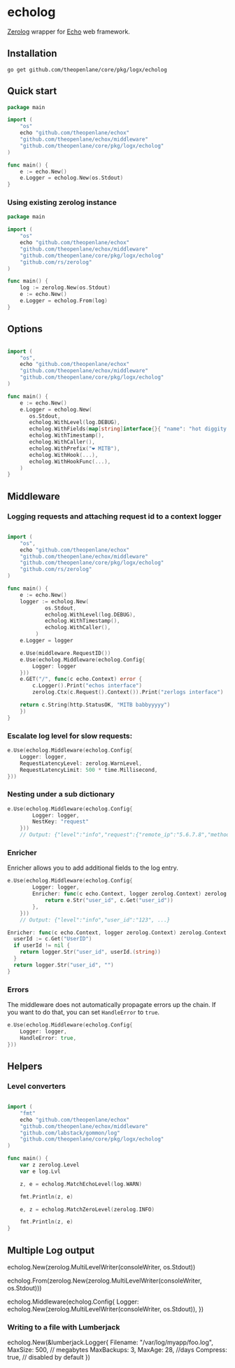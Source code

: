 # echolog

[Zerolog](https://github.com/rs/zerolog) wrapper for [Echo](https://echo.labstack.com/) web framework.

## Installation

```
go get github.com/theopenlane/core/pkg/logx/echolog
```


## Quick start

```go
package main

import (
	"os"
	echo "github.com/theopenlane/echox"
	"github.com/theopenlane/echox/middleware"
	"github.com/theopenlane/core/pkg/logx/echolog"
)

func main() {
    e := echo.New()
    e.Logger = echolog.New(os.Stdout)
}
```

### Using existing zerolog instance

```go
package main

import (
	"os"
	echo "github.com/theopenlane/echox"
	"github.com/theopenlane/echox/middleware"
	"github.com/theopenlane/core/pkg/logx/echolog"
    "github.com/rs/zerolog"
)

func main() {
    log := zerolog.New(os.Stdout)
    e := echo.New()
    e.Logger = echolog.From(log)
}

```

## Options

```go

import (
	"os",
	echo "github.com/theopenlane/echox"
	"github.com/theopenlane/echox/middleware"
	"github.com/theopenlane/core/pkg/logx/echolog"
)

func main() {
    e := echo.New()
    e.Logger = echolog.New(
       os.Stdout,
       echolog.WithLevel(log.DEBUG),
       echolog.WithFields(map[string]interface{}{ "name": "hot diggity dogs"}),
       echolog.WithTimestamp(),
       echolog.WithCaller(),
       echolog.WithPrefix("❤️ MITB"),
       echolog.WithHook(...),
       echolog.WithHookFunc(...),
    )
}
```

## Middleware

### Logging requests and attaching request id to a context logger

```go

import (
	"os",
	echo "github.com/theopenlane/echox"
	"github.com/theopenlane/echox/middleware"
	"github.com/theopenlane/core/pkg/logx/echolog"
	"github.com/rs/zerolog"
)

func main() {
    e := echo.New()
    logger := echolog.New(
            os.Stdout,
            echolog.WithLevel(log.DEBUG),
            echolog.WithTimestamp(),
            echolog.WithCaller(),
         )
    e.Logger = logger

    e.Use(middleware.RequestID())
    e.Use(echolog.Middleware(echolog.Config{
    	Logger: logger
    }))
    e.GET("/", func(c echo.Context) error {
        c.Logger().Print("echos interface")
        zerolog.Ctx(c.Request().Context()).Print("zerlogs interface")

	return c.String(http.StatusOK, "MITB babbyyyyy")
    })
}

```

### Escalate log level for slow requests:

```go
e.Use(echolog.Middleware(echolog.Config{
    Logger: logger,
    RequestLatencyLevel: zerolog.WarnLevel,
    RequestLatencyLimit: 500 * time.Millisecond,
}))
```


### Nesting under a sub dictionary

```go
e.Use(echolog.Middleware(echolog.Config{
        Logger: logger,
        NestKey: "request"
    }))
    // Output: {"level":"info","request":{"remote_ip":"5.6.7.8","method":"GET", ...}, ...}
```

### Enricher

Enricher allows you to add additional fields to the log entry.

```go
e.Use(echolog.Middleware(echolog.Config{
        Logger: logger,
        Enricher: func(c echo.Context, logger zerolog.Context) zerolog.Context {
            return e.Str("user_id", c.Get("user_id"))
        },
    }))
    // Output: {"level":"info","user_id":"123", ...}
```

```go
Enricher: func(c echo.Context, logger zerolog.Context) zerolog.Context {
  userId := c.Get("UserID")
  if userId != nil {
    return logger.Str("user_id", userId.(string))
  }
  return logger.Str("user_id", "")
}
```

### Errors

The middleware does not automatically propagate errors up the chain.  If you want to do that, you can set `HandleError` to ``true``.

```go
e.Use(echolog.Middleware(echolog.Config{
    Logger: logger,
    HandleError: true,
}))
```

## Helpers

### Level converters

```go

import (
    "fmt"
    echo "github.com/theopenlane/echox"
    "github.com/theopenlane/echox/middleware"
    "github.com/labstack/gommon/log"
    "github.com/theopenlane/core/pkg/logx/echolog"
)

func main() {
	var z zerolog.Level
	var e log.Lvl

    z, e = echolog.MatchEchoLevel(log.WARN)

    fmt.Println(z, e)

    e, z = echolog.MatchZeroLevel(zerolog.INFO)

    fmt.Println(z, e)
}

```

## Multiple Log output

echolog.New(zerolog.MultiLevelWriter(consoleWriter, os.Stdout))

echolog.From(zerolog.New(zerolog.MultiLevelWriter(consoleWriter, os.Stdout)))

echolog.Middleware(echolog.Config{
    Logger: echolog.New(zerolog.MultiLevelWriter(consoleWriter, os.Stdout)),
})

### Writing to a file with Lumberjack

echolog.New(&lumberjack.Logger{
    Filename:   "/var/log/myapp/foo.log",
    MaxSize:    500, // megabytes
    MaxBackups: 3,
    MaxAge:     28, //days
    Compress:   true, // disabled by default
})